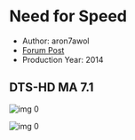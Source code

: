 # Need for Speed

* Author: aron7awol
* [Forum Post](https://www.avsforum.com/threads/bass-eq-for-filtered-movies.2995212/post-57309918)
* Production Year: 2014

## DTS-HD MA 7.1

![img 0](https://i.imgur.com/jY0yVit.jpg)

![img 0](https://i.imgur.com/whrTrXk.jpg)

